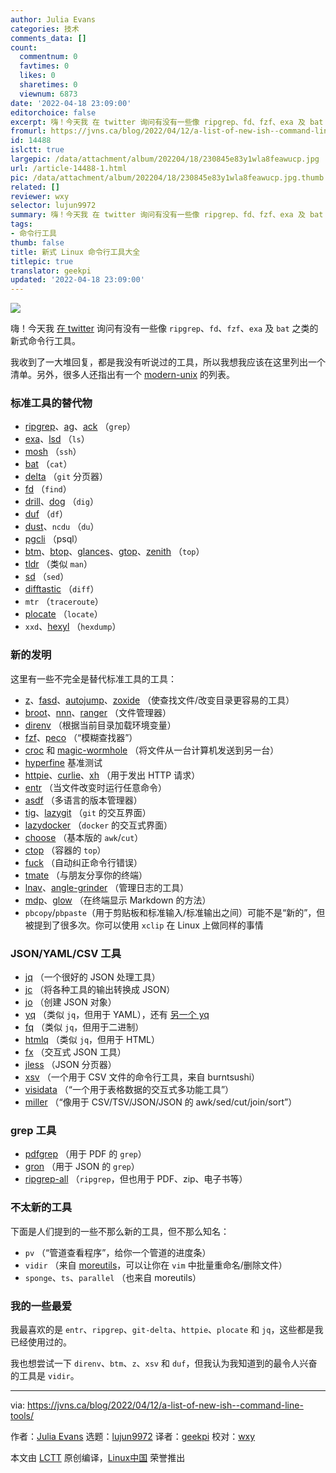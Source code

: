 ```yaml
---
author: Julia Evans
categories: 技术
comments_data: []
count:
  commentnum: 0
  favtimes: 0
  likes: 0
  sharetimes: 0
  viewnum: 6873
date: '2022-04-18 23:09:00'
editorchoice: false
excerpt: 嗨！今天我 在 twitter 询问有没有一些像 ripgrep、fd、fzf、exa 及 bat 之类的新式命令行工具。
fromurl: https://jvns.ca/blog/2022/04/12/a-list-of-new-ish--command-line-tools/
id: 14488
islctt: true
largepic: /data/attachment/album/202204/18/230845e83y1wla8feawucp.jpg
url: /article-14488-1.html
pic: /data/attachment/album/202204/18/230845e83y1wla8feawucp.jpg.thumb.jpg
related: []
reviewer: wxy
selector: lujun9972
summary: 嗨！今天我 在 twitter 询问有没有一些像 ripgrep、fd、fzf、exa 及 bat 之类的新式命令行工具。
tags:
- 命令行工具
thumb: false
title: 新式 Linux 命令行工具大全
titlepic: true
translator: geekpi
updated: '2022-04-18 23:09:00'
---
```


![](/data/attachment/album/202204/18/230845e83y1wla8feawucp.jpg)


嗨！今天我 [在 twitter](https://twitter.com/b0rk/status/1513903221466664962) 询问有没有一些像 `ripgrep`、`fd`、`fzf`、`exa` 及 `bat` 之类的新式命令行工具。


我收到了一大堆回复，都是我没有听说过的工具，所以我想我应该在这里列出一个清单。另外，很多人还指出有一个 [modern-unix](https://github.com/ibraheemdev/modern-unix) 的列表。


### 标准工具的替代物


* [ripgrep](https://github.com/BurntSushi/ripgrep/)、[ag](https://github.com/ggreer/the_silver_searcher)、[ack](https://github.com/beyondgrep/ack3) （`grep`）
* [exa](https://github.com/ogham/exa)、[lsd](https://github.com/Peltoche/lsd) （`ls`）
* [mosh](https://mosh.org/) （`ssh`）
* [bat](https://github.com/sharkdp/bat) （`cat`）
* [delta](https://github.com/dandavison/delta) （`git` 分页器）
* [fd](https://github.com/sharkdp/fd) （`find`）
* [drill](https://www.nlnetlabs.nl/projects/ldns/about/)、[dog](https://github.com/ogham/dog) （`dig`）
* [duf](https://github.com/muesli/duf) （`df`）
* [dust](https://github.com/bootandy/dust)、`ncdu` （`du`）
* [pgcli](https://www.pgcli.com/) （psql）
* [btm](https://github.com/ClementTsang/bottom)、[btop](https://github.com/aristocratos/btop)、[glances](https://github.com/nicolargo/glances)、[gtop](https://github.com/aksakalli/gtop)、[zenith](https://github.com/bvaisvil/zenith) （`top`）
* [tldr](https://tldr.sh/) （类似 `man`）
* [sd](https://github.com/chmln/sd) （`sed`）
* [difftastic](https://github.com/Wilfred/difftastic) （`diff`）
* `mtr` （`traceroute`）
* [plocate](https://plocate.sesse.net/) （`locate`）
* `xxd`、[hexyl](https://github.com/sharkdp/hexyl) （`hexdump`）


### 新的发明


这里有一些不完全是替代标准工具的工具：


* [z](https://github.com/rupa/z)、[fasd](https://github.com/clvv/fasd)、[autojump](https://github.com/wting/autojump)、[zoxide](https://github.com/ajeetdsouza/zoxide) （使查找文件/改变目录更容易的工具）
* [broot](https://github.com/Canop/broot)、[nnn](https://github.com/jarun/nnn)、[ranger](https://github.com/ranger/ranger) （文件管理器）
* [direnv](https://github.com/direnv/direnv) （根据当前目录加载环境变量）
* [fzf](https://github.com/junegunn/fzf)、[peco](https://github.com/peco/peco) （“模糊查找器”）
* [croc](https://github.com/schollz/croc) 和 [magic-wormhole](https://github.com/magic-wormhole/magic-wormhole) （将文件从一台计算机发送到另一台）
* [hyperfine](https://github.com/sharkdp/hyperfine) 基准测试
* [httpie](https://httpie.io/)、[curlie](https://github.com/rs/curlie)、[xh](https://github.com/ducaale/xh) （用于发出 HTTP 请求）
* [entr](https://github.com/eradman/entr) （当文件改变时运行任意命令）
* [asdf](https://github.com/asdf-vm/asdf) （多语言的版本管理器）
* [tig](https://github.com/jonas/tig)、[lazygit](https://github.com/jesseduffield/lazygit) （`git` 的交互界面）
* [lazydocker](https://github.com/jesseduffield/lazydocker) （`docker` 的交互式界面）
* [choose](https://github.com/theryangeary/choose) （基本版的 `awk`/`cut`）
* [ctop](https://github.com/bcicen/ctop) （容器的 `top`）
* [fuck](https://github.com/nvbn/thefuck) （自动纠正命令行错误）
* [tmate](https://tmate.io/) （与朋友分享你的终端）
* [lnav](https://github.com/tstack/lnav)、[angle-grinder](https://github.com/rcoh/angle-grinder) （管理日志的工具）
* [mdp](https://github.com/visit1985/mdp)、[glow](https://github.com/charmbracelet/glow) （在终端显示 Markdown 的方法）
* `pbcopy`/`pbpaste`（用于剪贴板和标准输入/标准输出之间）可能不是“新的”，但被提到了很多次。你可以使用 `xclip` 在 Linux 上做同样的事情


### JSON/YAML/CSV 工具


* [jq](https://stedolan.github.io/jq/) （一个很好的 JSON 处理工具）
* [jc](https://github.com/kellyjonbrazil/jc) （将各种工具的输出转换成 JSON）
* [jo](https://github.com/jpmens/jo) （创建 JSON 对象）
* [yq](https://github.com/mikefarah/yq) （类似 `jq`，但用于 YAML），还有 [另一个 yq](https://github.com/kislyuk/yq)
* [fq](https://github.com/wader/fq) （类似 `jq`，但用于二进制）
* [htmlq](https://github.com/mgdm/htmlq) （类似 `jq`，但用于 HTML）
* [fx](https://github.com/antonmedv/fx) （交互式 JSON 工具）
* [jless](https://github.com/PaulJuliusMartinez/jless) （JSON 分页器）
* [xsv](https://github.com/BurntSushi/xsv) （一个用于 CSV 文件的命令行工具，来自 burntsushi）
* [visidata](https://www.visidata.org/) （“一个用于表格数据的交互式多功能工具”）
* [miller](https://github.com/johnkerl/miller) （“像用于 CSV/TSV/JSON/JSON 的 awk/sed/cut/join/sort”）


### grep 工具


* [pdfgrep](https://pdfgrep.org/) （用于 PDF 的 `grep`）
* [gron](https://github.com/tomnomnom/gron) （用于 JSON 的 `grep`）
* [ripgrep-all](https://github.com/phiresky/ripgrep-all) （`ripgrep`，但也用于 PDF、zip、电子书等）


### 不太新的工具


下面是人们提到的一些不那么新的工具，但不那么知名：


* `pv` （“管道查看程序”，给你一个管道的进度条）
* `vidir` （来自 [moreutils](https://joeyh.name/code/moreutils)，可以让你在 `vim` 中批量重命名/删除文件）
* `sponge`、`ts`、`parallel` （也来自 moreutils）


### 我的一些最爱


我最喜欢的是 `entr`、`ripgrep`、`git-delta`、`httpie`、`plocate` 和 `jq`，这些都是我已经使用过的。


我也想尝试一下 `direnv`、`btm`、`z`、`xsv` 和 `duf`，但我认为我知道到的最令人兴奋的工具是 `vidir`。




---


via: <https://jvns.ca/blog/2022/04/12/a-list-of-new-ish--command-line-tools/>


作者：[Julia Evans](https://jvns.ca/) 选题：[lujun9972](https://github.com/lujun9972) 译者：[geekpi](https://github.com/geekpi) 校对：[wxy](https://github.com/wxy)


本文由 [LCTT](https://github.com/LCTT/TranslateProject) 原创编译，[Linux中国](https://linux.cn/) 荣誉推出
